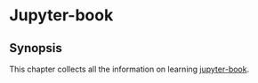 # Jupyter-book

## Synopsis

This chapter collects all the information on learning [jupyter-book](https://jupyterbook.org/en/stable/intro.html#).
